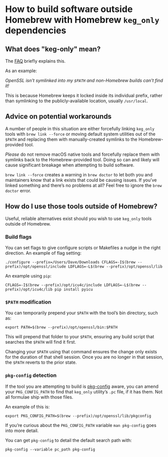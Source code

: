 # How to build software outside Homebrew with Homebrew `keg_only` dependencies

## What does "keg-only" mean?

The [FAQ](FAQ.md) briefly explains this.

As an example:

*OpenSSL isn’t symlinked into my `$PATH` and non-Homebrew builds can’t find it!*

This is because Homebrew keeps it locked inside its individual prefix, rather than symlinking to the publicly-available location, usually `/usr/local`.

## Advice on potential workarounds

A number of people in this situation are either forcefully linking `keg_only` tools with `brew link --force` or moving default system utilities out of the `$PATH` and replacing them with manually-created symlinks to the Homebrew-provided tool.

*Please* do not remove macOS native tools and forcefully replace them with symlinks back to the Homebrew-provided tool. Doing so can and likely will cause significant breakage when attempting to build software.

`brew link --force` creates a warning in `brew doctor` to let both you and maintainers know that a link exists that could be causing issues. If you’ve linked something and there’s no problems at all? Feel free to ignore the `brew doctor` error.

## How do I use those tools outside of Homebrew?

Useful, reliable alternatives exist should you wish to use `keg_only` tools outside of Homebrew.

### Build flags

You can set flags to give configure scripts or Makefiles a nudge in the right direction. An example of flag setting:

```shell
./configure --prefix=/Users/Dave/Downloads CFLAGS=-I$(brew --prefix)/opt/openssl/include LDFLAGS=-L$(brew --prefix)/opt/openssl/lib
```

An example using `pip`:

```shell
CFLAGS=-I$(brew --prefix)/opt/icu4c/include LDFLAGS=-L$(brew --prefix)/opt/icu4c/lib pip install pyicu
```

### `$PATH` modification

You can temporarily prepend your `$PATH` with the tool’s bin directory, such as:

```shell
export PATH=$(brew --prefix)/opt/openssl/bin:$PATH
```

This will prepend that folder to your `$PATH`, ensuring any build script that searches the `$PATH` will find it first.

Changing your `$PATH` using that command ensures the change only exists for the duration of that shell session. Once you are no longer in that session, the `$PATH` reverts to the prior state.

### `pkg-config` detection

If the tool you are attempting to build is [pkg-config](https://en.wikipedia.org/wiki/Pkg-config) aware, you can amend your `PKG_CONFIG_PATH` to find that `keg_only` utility’s `.pc` file, if it has them. Not all formulae ship with those files.

An example of this is:

```shell
export PKG_CONFIG_PATH=$(brew --prefix)/opt/openssl/lib/pkgconfig
```

If you’re curious about the `PKG_CONFIG_PATH` variable `man pkg-config` goes into more detail.

You can get `pkg-config` to detail the default search path with:

```shell
pkg-config --variable pc_path pkg-config
```
